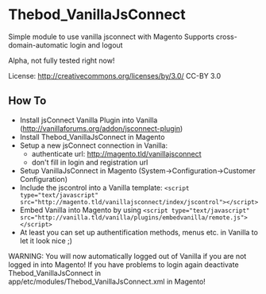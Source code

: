 Thebod_VanillaJsConnect
=

Simple module to use vanilla jsconnect with Magento
Supports cross-domain-automatic login and logout

Alpha, not fully tested right now!

License: http://creativecommons.org/licenses/by/3.0/ CC-BY 3.0

How To
------

- Install jsConnect Vanilla Plugin into Vanilla (http://vanillaforums.org/addon/jsconnect-plugin)
- Install Thebod_VanillaJsConnect in Magento
- Setup a new jsConnect connection in Vanilla:
  - authenticate url: http://magento.tld/vanillajsconnect
  - don't fill in login and registration url
- Setup VanillaJsConnect in Magento (System->Configuration->Customer Configuration)
- Include the jscontrol into a Vanilla template: ```<script type="text/javascript" src="http://magento.tld/vanillajsconnect/index/jscontrol"></script>```
- Embed Vanilla into Magento by using ```<script type="text/javascript" src="http://vanilla.tld/vanilla/plugins/embedvanilla/remote.js"></script>```
- At least you can set up authentification methods, menus etc. in Vanilla to let it look nice ;)

WARNING:
You will now automatically logged out of Vanilla if you are not logged in into Magento!
If you have problems to login again deactivate Thebod_VanillaJsConnect in app/etc/modules/Thebod_VanillaJsConnect.xml in Magento!